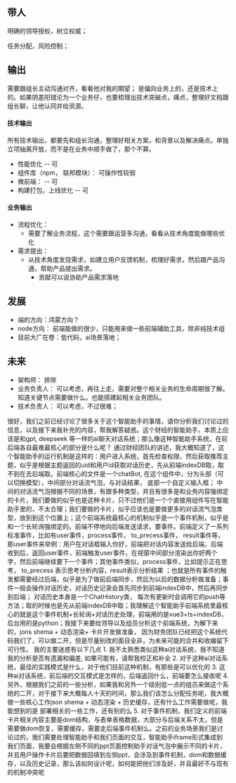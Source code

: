 ## 带人

明确的领导授权，树立权威；

任务分配，风险控制；

## 输出

需要跟组长主动沟通对齐，看看他对我的期望； 是偏向业务上的，还是技术上的。如果阴差阳错沦为一个业务仔，也要梳理出技术突破点，痛点，整理好文档跟组长聊，让他认同并给资源。


#### 技术输出

所有技术输出，都要先和组长沟通，整理好相关方案，和背景以及解决痛点。单独立项抽离开放，而不是在业务中顺手做了，那个不算。

- 性能优化 -- 可
- 组件库（npm， 联邦模块）： 可操作性较弱
- 微前端： -- 可
- 构建打包，上线优化 -- 可

#### 业务输出

- 流程优化：
  - 需要了解业务流程，这个需要跟运营多沟通，看看从技术角度能做哪些优化
- 需求提出：
  - 从技术角度发现需求，如建立用户反馈机制，梳理好需求，然后跟产品沟通，帮助产品提出需求。
    - 贡献可以说协助产品需求落地

## 发展

- 端的方向：鸿蒙方向？
- node方向： 前端能做的很少，只能用来做一些前端辅助工具，除非纯技术组
- 目前大厂在卷：低代码，ai场景落地；


## 未来

- 架构师： 排除
- 业务负责人： 可以考虑，再往上走，需要对整个相关业务的生命周期很了解。知道关键节点需要做什么。也能搭建起相关业务团队。
- 技术负责人： 可以考虑，不过很难；


很好，我们之前已经讨论了很多关于这个智能助手的事情，请你分析我们讨论过的信息，以及接下来我补充的内容，帮我解答疑惑。这个财经的智能助手，本质上应该是和gpt, deepseek 等一样的ai聊天对话系统；那么像这种智能助手系统，在前后端各自最难最核心的部分是什么呢？ 通过财经团队的讲述，我大概知道了，这个智能助手的运行机制是这样的：用户进入系统，首先检查权限，然后获取推荐主题，似乎是根据主题返回的uid和用户id获取对话历史，先从前端indexDB取，取不到在去后端取。前端核心的文件是一个chatBot, 在这个组件中，分为头部（可以切换模型），中间部分对话流气泡，与对话结果， 底部一个自定义输入框； 中间的对话流气泡根据不同的场景，有跟多种类型，并且有很多是和业务内容强绑定的卡片，我们要做的似乎也是这种卡片，只不过他们是一个个直接用组件写在智能助手里的，不太合理；我们要做的卡片，似乎应该也是要做更多的对话流气泡类型，放到到这个位置上；这个前端系统最核心的机制似乎是一个事件机制，似乎是和一个长轮询强绑定的。前端不停地向后端发送请求，要事件。前端定义了一系列标准事件，比如有user事件，process事件， to_precess事件， result事件等， 那user事件来举例：用户在对话框输入你好，前端把对话内容发送给后端，后端收到后，返回user事件，前端触发user事件，在视窗中间部分渲染出你好两个字，然后前端继续要下一个事件；其他事件类似，process事件，比如提示正在思考， to_precess 表示思考分析内容，result表示分析结果 ；也就是所有事件的触发都需要经过后端，似乎是为了做前后端同步，然后为以后的数据分析做准备；事件一般会操作对话历史，对话历史记录会首先同步到前端indexDB中，然后再同步到后端； 对话历史本身是一个ChatHistory类， 每次有更新时会调用它的push等方法；取的时候也是先从前端indexDB中取；我理解这个智能助手前端系统里最核心的就是这个事件机制+长轮询+对话历史处理，前端用的是vue3+ts+indexDB， 后台用的是python；我接下来要给领导以及组员分析这个前端系统，为解下来的，jons shema + 动态渲染+ 卡片开发做准备， 因为财务团队已经把这个系统代码我们了，可以做二开，但是尽量别改的面目全非，为未来可能的合并和收编留下可行性。 我的主要迷惑有以下几点  1. 我不太熟悉类似这种ai对话系统，我不知道我的分析是否有遗漏和偏差, 如果可能有，请帮我校正和补全  2. 对于这种ai对话系统，最佳的实践模式是什么，对于他们目前这种机制，有那些是可以优化的   3.  这种ai对话系统，前后端的交互模式是怎样的，后端返回什么，前端要怎么接收呢  4.  另外，根据我们之前的一些分析，如果我和另外一个级别低一点的组员来做这个系统的二开，对于接下来大概每人十天的时间，那么我们该怎么分配任务呢，我大概做一些核心工作json shema + 动态渲染 + 历史缓存，还有什么工作需要做呢，我能想到的是 部署相关的一些工作，还有别的么  5.  对于事件机制，我们定义的前端卡片相关内容主要是dom结构，与表单表格数据，大部分与后端关系不太，但是需要做dom恢复，需要缓存，需要走后端事件机制么。之前的业务场景我们是讨论过的，我们需要处理智能助手和我们页面的交互，智能助手iframe形式集成到我们页面，我要会根据左侧不同的ppt页面控制助手对话气泡中展示不同的卡片，并且用户操作卡片后要把数据回填到左侧ppt，会涉及到事件机制，dom和数据缓存，以及历史记录，那么该如何设计呢，如何能把他们涉及好，并且最好不与现有的机制冲突呢